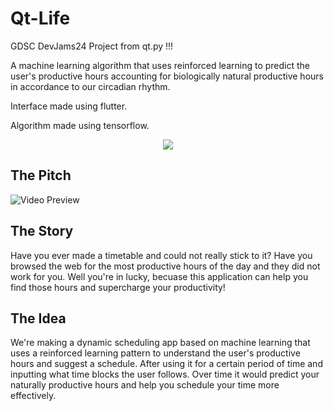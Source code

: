# Qt-Life
GDSC DevJams24 Project from qt.py !!!

A machine learning algorithm that uses reinforced learning to predict the user's productive hours accounting for biologically natural productive hours in accordance to our circadian rhythm.

Interface made using flutter.

Algorithm made using tensorflow.

<p align="center">
  <a href="https://skillicons.dev">
    <img src="https://skillicons.dev/icons?i=tensorflow,py,flutter,dart" />
  </a>
</p>

## The Pitch
<img alt="Video Preview" src ="/videopreview.gif">

##  The Story
Have you ever made a timetable and could not really stick to it? Have you browsed the web for the most productive hours of the day and they did not work for you. Well you're in lucky, becuase this application can help you find those hours and supercharge your productivity!

## The Idea
We're making a dynamic scheduling app based on machine learning that uses a reinforced learning pattern to understand the user's productive hours and suggest a schedule. After using it for a certain period of time and inputting what time blocks the user follows. Over time it would predict your naturally productive hours and help you schedule your time more effectively.